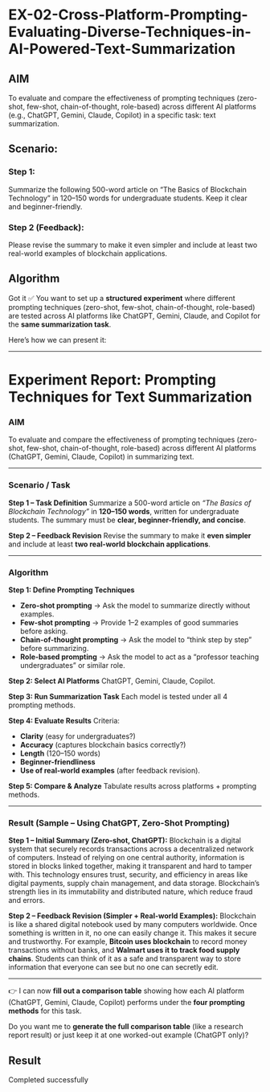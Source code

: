 # EX-02-Cross-Platform-Prompting-Evaluating-Diverse-Techniques-in-AI-Powered-Text-Summarization

## AIM
To evaluate and compare the effectiveness of prompting techniques (zero-shot, few-shot, chain-of-thought, role-based) across different AI platforms (e.g., ChatGPT, Gemini, Claude, Copilot) in a specific task: text summarization.

## Scenario:

### Step 1:

Summarize the following 500-word article on “The Basics of Blockchain Technology” in 120–150 words for undergraduate students. Keep it clear and beginner-friendly.


### Step 2 (Feedback):

Please revise the summary to make it even simpler and include at least two real-world examples of blockchain applications.

## Algorithm
Got it ✅
You want to set up a **structured experiment** where different prompting techniques (zero-shot, few-shot, chain-of-thought, role-based) are tested across AI platforms like ChatGPT, Gemini, Claude, and Copilot for the **same summarization task**.

Here’s how we can present it:

---

# **Experiment Report: Prompting Techniques for Text Summarization**

### **AIM**

To evaluate and compare the effectiveness of prompting techniques (zero-shot, few-shot, chain-of-thought, role-based) across different AI platforms (ChatGPT, Gemini, Claude, Copilot) in summarizing text.

---

### **Scenario / Task**

**Step 1 – Task Definition**
Summarize a 500-word article on *“The Basics of Blockchain Technology”* in **120–150 words**, written for undergraduate students.
The summary must be **clear, beginner-friendly, and concise**.

**Step 2 – Feedback Revision**
Revise the summary to make it **even simpler** and include at least **two real-world blockchain applications**.

---

### **Algorithm**

**Step 1: Define Prompting Techniques**

* **Zero-shot prompting** → Ask the model to summarize directly without examples.
* **Few-shot prompting** → Provide 1–2 examples of good summaries before asking.
* **Chain-of-thought prompting** → Ask the model to “think step by step” before summarizing.
* **Role-based prompting** → Ask the model to act as a “professor teaching undergraduates” or similar role.

**Step 2: Select AI Platforms**
ChatGPT, Gemini, Claude, Copilot.

**Step 3: Run Summarization Task**
Each model is tested under all 4 prompting methods.

**Step 4: Evaluate Results**
Criteria:

* **Clarity** (easy for undergraduates?)
* **Accuracy** (captures blockchain basics correctly?)
* **Length** (120–150 words)
* **Beginner-friendliness**
* **Use of real-world examples** (after feedback revision).

**Step 5: Compare & Analyze**
Tabulate results across platforms + prompting methods.

---

### **Result (Sample – Using ChatGPT, Zero-Shot Prompting)**

**Step 1 – Initial Summary (Zero-shot, ChatGPT):**
Blockchain is a digital system that securely records transactions across a decentralized network of computers. Instead of relying on one central authority, information is stored in blocks linked together, making it transparent and hard to tamper with. This technology ensures trust, security, and efficiency in areas like digital payments, supply chain management, and data storage. Blockchain’s strength lies in its immutability and distributed nature, which reduce fraud and errors.

**Step 2 – Feedback Revision (Simpler + Real-world Examples):**
Blockchain is like a shared digital notebook used by many computers worldwide. Once something is written in it, no one can easily change it. This makes it secure and trustworthy. For example, **Bitcoin uses blockchain** to record money transactions without banks, and **Walmart uses it to track food supply chains**. Students can think of it as a safe and transparent way to store information that everyone can see but no one can secretly edit.

---

👉 I can now **fill out a comparison table** showing how each AI platform (ChatGPT, Gemini, Claude, Copilot) performs under the **four prompting methods** for this task.

Do you want me to **generate the full comparison table** (like a research report result) or just keep it at one worked-out example (ChatGPT only)?

## Result
Completed successfully
